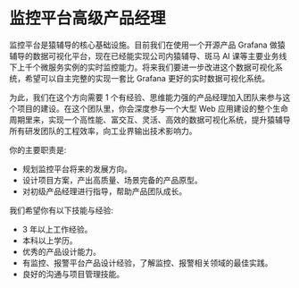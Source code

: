 # 监控平台高级产品经理

监控平台是猿辅导的核心基础设施。目前我们在使用一个开源产品 Grafana 做猿辅导的数据可视化平台，现在已经能实现公司内猿辅导、斑马 AI 课等主要业务线下上千个微服务实例的实时监控能力。将来我们要进一步改进这个数据可视化系统，希望可以自主完整的实现一套比 Grafana 更好的实时数据可视化系统。

为此，我们在这个方向需要 1 个有经验、思维能力强的产品经理加入团队来参与这个项目的建设。在这个团队里，你会深度参与一个大型 Web 应用建设的整个生命周期里来，实现一个高性能、富交互、灵活、高效的数据可视化系统，提升猿辅导所有研发团队的工程效率，向工业界输出技术影响力。

你的主要职责是:
* 规划监控平台将来的发展方向。
* 设计项目方案，产出高质量、场景完备的产品原型。
* 对初级产品经理进行指导，帮助产品团队成长。

我们希望你有以下技能与经验:
* 3 年以上工作经验。
* 本科以上学历。
* 优秀的产品设计能力。
* 有监控、报警平台产品设计经验，了解监控、报警相关领域的最佳实践。
* 良好的沟通与项目管理技能。
